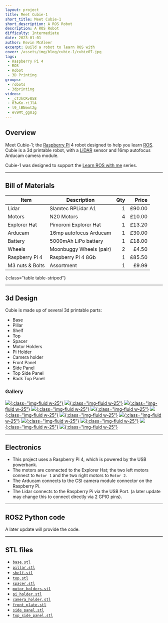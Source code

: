 ```yaml
---
layout: project
title: Meet Cubie-1
short_title: Meet Cubie-1
short_description: A ROS Robot
description: A ROS Robot
difficulty: Intermediate
date: 2023-01-01
author: Kevin McAleer
excerpt: Build a robot to learn ROS with
cover: /assets/img/blog/cubie-1/cubie07.jpg
tags:
 - Raspberry Pi 4
 - ROS
 - Robot
 - 3D Printing
groups:
 - robots
 - 3dprinting
videos:
 - _cTJhCRv858
 - 03wKo-riJlA
 - l9_lBNemtZg
 - ev9Mt_gg81g
---
```


## Overview

Meet Cubie-1; the [Raspberry Pi](/glossary#raspberrypi) 4 robot designed to help you learn [ROS](/glossary#ros). Cubie is a 3d printable robot, with a [LiDAR](/glossary#lidar) sensor and 16mp autofocus Arducam camera module.

Cubie-1 was designed to support the [Learn ROS with me](https://youtube.com/playlist?list=PLU9tksFlQRircAdEplrH9NMm4WtSA8yzi) series.

---

## Bill of Materials

Item            | Description             | Qty |  Price
----------------|-------------------------|----:|------:
Lidar           | Slamtec RPLidar A1      |   1 | £90.00
Motors          | N20 Motors              |   4 | £10.00
Explorer Hat    | Pimoroni Explorer Hat   |   1 | £13.20
Arducam         | 16mp autofocus Arducam  |   1 | £30.00
Battery         | 5000mAh LiPo battery    |   1 | £18.00
Wheels          | Moonbuggy Wheels (pair) |   2 |  £4.50
Raspberry Pi 4  | Raspberry Pi 4 8Gb      |   1 | £85.50
M3 nuts & Bolts | Assortment              |   1 |  £9.99
{:class="table table-striped"}

---

## 3d Design

Cubie is made up of several 3d printable parts:

* Base
* Pillar
* Shelf
* Top
* Spacer
* Motor Holders
* Pi Holder
* Camera holder
* Front Panel
* Side Panel
* Top Side Panel
* Back Top Panel

### Gallery

[![](/assets/img/blog/cubie-1/01base.png){:class="img-fluid w-25"}](/assets/img/blog/cubie-1/01base.png)
[![](/assets/img/blog/cubie-1/02pillar.png){:class="img-fluid w-25"}](/assets/img/blog/cubie-1/02pillar.png)
[![](/assets/img/blog/cubie-1/03piholder.png){:class="img-fluid w-25"}](/assets/img/blog/cubie-1/03piholder.png)
[![](/assets/img/blog/cubie-1/04raspberrypi.png){:class="img-fluid w-25"}](/assets/img/blog/cubie-1/04raspberrypi.png)
[![](/assets/img/blog/cubie-1/05shelf.png){:class="img-fluid w-25"}](/assets/img/blog/cubie-1/05shelf.png)
[![](/assets/img/blog/cubie-1/06lidar.png){:class="img-fluid w-25"}](/assets/img/blog/cubie-1/06lidar.png)
[![](/assets/img/blog/cubie-1/07top.png){:class="img-fluid w-25"}](/assets/img/blog/cubie-1/07top.png)
[![](/assets/img/blog/cubie-1/08camera.png){:class="img-fluid w-25"}](/assets/img/blog/cubie-1/08camera.png)
[![](/assets/img/blog/cubie-1/09camera_holder.png){:class="img-fluid w-25"}](/assets/img/blog/cubie-1/09camera_holder.png)
[![](/assets/img/blog/cubie-1/10frontplates.png){:class="img-fluid w-25"}](/assets/img/blog/cubie-1/10frontplates.png)
[![](/assets/img/blog/cubie-1/11sidepanels.png){:class="img-fluid w-25"}](/assets/img/blog/cubie-1/11sidepanels.png)
[![](/assets/img/blog/cubie-1/12final.png){:class="img-fluid w-25"}](/assets/img/blog/cubie-1/12final.png)

---

## Electronics

* This project uses a Raspberry Pi 4, which is powered by the USB powerbank. 
* The motors are connected to the Explorer Hat; the two left motors connect to `Motor 1` and the two right motors to `Motor 2`.
* The Arducam connects to the CSI camera module connector on the Raspberry Pi.
* The Lidar connects to the Raspberry Pi via the USB Port. (a later update may change this to connect directly via 2 GPIO pins).

---

## ROS2 Python code

A later update will provide the code.

---

## STL files

* [`base.stl`](/assets/stl/cubie-1/base.stl)
* [`pillar.stl`](/assets/stl/cubie-1/pillar.stl)
* [`shelf.stl`](/assets/stl/cubie-1/shelf.stl)
* [`top.stl`](/assets/stl/cubie-1/top.stl)
* [`spacer.stl`](/assets/stl/cubie-1/spacer.stl)
* [`motor_holders.stl`](/assets/stl/cubie-1/motor_holder.stl)
* [`pi_holder.stl`](/assets/stl/cubie-1/pi_holder.stl)
* [`camera_holder.stl`](/assets/stl/cubie-1/camera_holder.stl)
* [`front_plate.stl`](/assets/stl/cubie-1/front_plate.stl)
* [`side_panel.stl`](/assets/stl/cubie-1/side_panel.stl)
* [`top_side_panel.stl`](/assets/stl/cubie-1/top_side_panel.stl)
